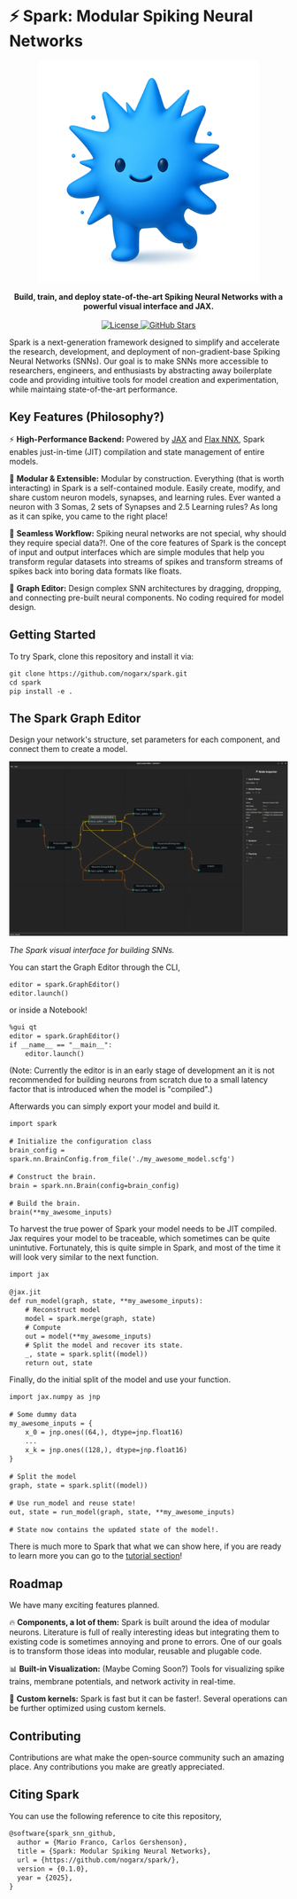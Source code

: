 # ⚡ Spark: Modular Spiking Neural Networks

<div align="center"><img src="./images/spark_logo.png" width="400" alt="Spark Logo"></div>

<p align="center">
    <strong>
        Build, train, and deploy state-of-the-art Spiking Neural Networks with a powerful visual interface and JAX.
    </strong>
    <br/><br/>
	<!--
    <a href="#">
        <img src="https://img.shields.io/badge/build-passing-brightgreen?style=for-the-badge" alt="Build Status">
    </a>
	-->
    <a href="#">
        <img src="https://img.shields.io/badge/license-APACHE 2.0-blue?style=for-the-badge" alt="License">
    </a>
    <a href="#">
        <img src="https://img.shields.io/github/stars/Nogarx/Spark?style=for-the-badge" alt="GitHub Stars">
    </a>
	<!--
    <a href="#">
        <img src="https://img.shields.io/pypi/v/spark?style=for-the-badge" alt="PyPI version">
    </a>
	-->
</p>

Spark is a next-generation framework designed to simplify and accelerate the research, development, and deployment of non-gradient-base Spiking Neural Networks (SNNs). Our goal is to make SNNs more accessible to researchers, engineers, and enthusiasts by abstracting away boilerplate code and providing intuitive tools for model creation and experimentation, while maintaing state-of-the-art performance.

## Key Features (Philosophy?)

⚡ <strong>High-Performance Backend:</strong> 
Powered by [JAX](https://jax.readthedocs.io/) and [Flax NNX](https://flax.readthedocs.io/), Spark enables just-in-time (JIT) compilation and state management of entire models.

🧩 <strong>Modular & Extensible:</strong> 
Modular by construction.
Everything (that is worth interacting) in Spark is a self-contained module. 
Easily create, modify, and share custom neuron models, synapses, and learning rules.
Ever wanted a neuron with 3 Somas, 2 sets of Synapses and 2.5 Learning rules? As long as it can spike, you came to the right place! 

🔄 <strong>Seamless Workflow:</strong> 
Spiking neural networks are not special, why should they require special data?!. One of the core features of Spark is the concept of input and output interfaces which are simple modules that help you transform regular datasets into streams of spikes and transform streams of spikes back into boring data formats like floats.

🧠 <strong>Graph Editor:</strong> 
Design complex SNN architectures by dragging, dropping, and connecting pre-built neural components. 
No coding required for model design.

## Getting Started

<!--
Spark is available on PyPI, so it can be installed with:


```
pip install spark-snn
```

Or, for the latest development version, clone this repository:
-->
To try Spark, clone this repository and install it via: 
```
git clone https://github.com/nogarx/spark.git
cd spark
pip install -e .
```

## The Spark Graph Editor

Design your network's structure, set parameters for each component, and connect them to create a model.

<div align="center">
    <img src="./images/spark_graph_editor.png" alt="Spark Logo"></div>
    <p>
        <em>The Spark visual interface for building SNNs.</em>
    </p>
</div>

You can start the Graph Editor through the CLI,

```
editor = spark.GraphEditor()
editor.launch()
```

or inside a Notebook!

```
%gui qt
editor = spark.GraphEditor()
if __name__ == "__main__":
    editor.launch()
```
(Note: Currently the editor is in an early stage of development an it is not recommended for building neurons from scratch due to a small latency factor that is introduced when the model is "compiled".)

Afterwards you can simply export your model and build it.

```
import spark

# Initialize the configuration class
brain_config = spark.nn.BrainConfig.from_file('./my_awesome_model.scfg')

# Construct the brain.
brain = spark.nn.Brain(config=brain_config)

# Build the brain.
brain(**my_awesome_inputs)
```

To harvest the true power of Spark your model needs to be JIT compiled. Jax requires your model to be traceable, which sometimes can be quite unintutive. Fortunately, this is quite simple in Spark, and most of the time it will look very similar to the next function.

```
import jax

@jax.jit
def run_model(graph, state, **my_awesome_inputs):
    # Reconstruct model
	model = spark.merge(graph, state)
    # Compute
	out = model(**my_awesome_inputs)
    # Split the model and recover its state.
    _, state = spark.split((model))
	return out, state
```

Finally, do the initial split of the model and use your function. 

```
import jax.numpy as jnp

# Some dummy data
my_awesome_inputs = {
    x_0 = jnp.ones((64,), dtype=jnp.float16)
    ...
    x_k = jnp.ones((128,), dtype=jnp.float16)
}

# Split the model
graph, state = spark.split((model))

# Use run_model and reuse state!
out, state = run_model(graph, state, **my_awesome_inputs)

# State now contains the updated state of the model!.
```

There is much more to Spark that what we can show here, if you are ready to learn more you can go to the [tutorial section](https://github.com/Nogarx/Spark/tree/main/tutorials)! 


## Roadmap

We have many exciting features planned. 

🔥 <strong>Components, a lot of them:</strong> 
Spark is built around the idea of modular neurons. Literature is full of really interesting ideas but integrating them to existing code is sometimes annoying and prone to errors. One of our goals is to transform those ideas into modular, reusable and plugable code.

📊 <strong>Built-in Visualization:</strong> 
(Maybe Coming Soon?) Tools for visualizing spike trains, membrane potentials, and network activity in real-time.

🧮 <strong>Custom kernels:</strong>
Spark is fast but it can be faster!. Several operations can be further optimized using custom kernels.

<!--
🧮 <strong>Surrogate gradients:</strong> 
Spark was build with the goal of building recurrent "Heabbian"-like learning schemes and as such it does not support surrogate gradients by default. Spark is also built on top of JAX, which makes automatic differentiation quite straight forward. However, surrogate gradients are typically apply to batched data, which goes against the design philosophy of Spark. We are currently exploring how to integrate surrogate gradients in a way that does not violates our core design. 
--->
## Contributing

Contributions are what make the open-source community such an amazing place. Any contributions you make are greatly appreciated.

## Citing Spark

You can use the following reference to cite this repository, 

<!--
@article{spark_snn_github,
  author = {Mario Franco, Carlos Gershenson},
  title = {Spark: Modular Spiking Neural Networks},
  url = {},
  year = {2025},
}
--->

```
@software{spark_snn_github,
  author = {Mario Franco, Carlos Gershenson},
  title = {Spark: Modular Spiking Neural Networks},
  url = {https://github.com/nogarx/spark/},
  version = {0.1.0},
  year = {2025},
}
```

